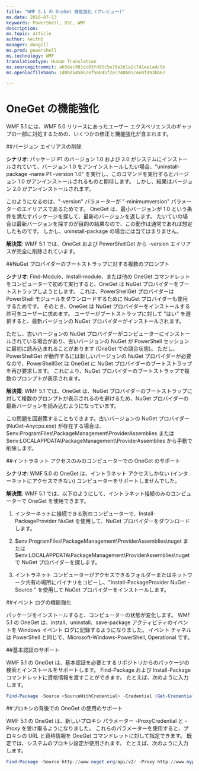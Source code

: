 ```yaml
---
title: "WMF 5.1 の OneGet 機能強化 (プレビュー)"
ms.date: 2016-07-13
keywords: PowerShell, DSC, WMF
description: 
ms.topic: article
author: keithb
manager: dongill
ms.prod: powershell
ms.technology: WMF
translationtype: Human Translation
ms.sourcegitcommit: a656ec981dc03fd95c5e70e2d1a2c741ee1adc9b
ms.openlocfilehash: 1d0bd545b52ef56045f2ec740b05c4e0fd93bb67

---
```


# OneGet の機能強化
WMF 5.1 には、WMF 5.0 リリースにあったユーザー エクスペリエンスのギャップの一部に対処するための、いくつかの修正と機能強化が含まれます。 

##バージョン エイリアスの削除

**シナリオ**: パッケージ P1 のバージョン 1.0 および 2.0 がシステムにインストールされていて、バージョン 1.0 をアンインストールしたい場合、"uninstall-package -name P1 -version 1.0" を実行し、このコマンドを実行するとバージョン 1.0 がアンインストールされるものと期待します。 しかし、結果はバージョン 2.0 がアンインストールされます。 
    
このようになるのは、"-version" パラメーターが "-minimumversion" パラメーターのエイリアスであるためです。 OneGet は、最小バージョンが 1.0 という条件を満たすパッケージを探して、最新のバージョンを返します。 たいていの場合は最新バージョンを探すのが目的の結果なので、この動作は通常であれば想定したものです。 しかし、uninstall-package の場合には当てはまりません。
    
**解決策**: WMF 5.1 では、OneGet および PowerShellGet から -version エイリアスが完全に削除されています。 

##NuGet プロバイダーのブートストラップに対する複数のプロンプト

**シナリオ**: Find-Module、Install-module、または他の OneGet コマンドレットをコンピューターで初めて実行すると、OneGet は NuGet プロバイダーをブートストラップしようとします。 これは、PowerShellGet プロバイダーは PowerShell モジュールをダウンロードするために NuGet プロバイダーも使用するためです。 そのとき、OneGet は NuGet プロバイダーをインストールする許可をユーザーに求めます。 ユーザーがブートストラップに対して "はい" を選択すると、最新バージョンの NuGet プロバイダーがインストールされます。 
    
ただし、古いバージョンの NuGet プロバイダーがコンピューターにインストールされている場合があり、古いバージョンの NuGet が PowerShell セッションに最初に読み込まれることがあります (OneGet での競合状態)。 ただし、PowerShellGet が動作するには新しいバージョンの NuGet プロバイダーが必要なので、PowerShellGet は OneGet に NuGet プロバイダーのブートストラップを再び要求します。 これにより、NuGet プロバイダーのブートストラップで複数のプロンプトが表示されます。

**解決策**: WMF 5.1 では、OneGet は、NuGet プロバイダーのブートストラップに対して複数のプロンプトが表示されるのを避けるため、NuGet プロバイダーの最新バージョンを読み込むようになっています。

この問題を回避策することもできます。古いバージョンの NuGet プロバイダー (NuGet-Anycpu.exe) が存在する場合は、$env:ProgramFiles\PackageManagement\ProviderAssemblies または $env:LOCALAPPDATA\PackageManagement\ProviderAssemblies から手動で削除します。


##イントラネット アクセスのみのコンピューターでの OneGet のサポート

**シナリオ**: WMF 5.0 の OneGet は、イントラネット アクセスしかない (インターネットにアクセスできない) コンピューターをサポートしませんでした。

**解決策**: WMF 5.1 では、以下のようにして、イントラネット接続のみのコンピューターで OneGet を使用できます。

1. インターネットに接続できる別のコンピューターで、Install-PackageProvider NuGet を使用して、NuGet プロバイダーをダウンロードします。

2. $env:ProgramFiles\PackageManagement\ProviderAssemblies\nuget または $env:LOCALAPPDATA\PackageManagement\ProviderAssemblies\nuget で NuGet プロバイダーを探します。 

3. イントラネット コンピューターがアクセスできるフォルダーまたはネットワーク共有の場所にバイナリをコピーし、"Install-PackageProvider NuGet -Source <Path to folder>" を使用して NuGet プロバイダーをインストールします。


##イベント ログの機能強化

パッケージをインストールすると、コンピューターの状態が変化します。 WMF 5.1 の OneGet は、install、uninstall、save-package アクティビティのイベントを Windows イベント ログに記録するようになりました。 イベント チャネルは PowerShell と同じで、Microsoft-Windows-PowerShell, Operational です。

##基本認証のサポート

WMF 5.1 の OneGet は、基本認証を必要とするリポジトリからのパッケージの検索とインストールをサポートします。 Find-Package および Install-Package コマンドレットに資格情報を渡すことができます。 たとえば、次のように入力します。

``` PowerShell
Find-Package -Source <SourceWithCredential> -Credential (Get-Credential)
```
##プロキシの背後での OneGet の使用のサポート

WMF 5.1 の OneGet は、新しいプロキシ パラメーター -ProxyCredential と -Proxy を受け取るようになりました。 これらのパラメーターを使用すると、プロキシの URL と資格情報を OneGet コマンドレットに対して指定できます。 既定では、システムのプロキシ設定が使用されます。 たとえば、次のように入力します。

``` PowerShell
Find-Package -Source http://www.nuget.org/api/v2/ -Proxy http://www.myproxyserver.com -ProxyCredential (Get-Credential)
```



<!--HONumber=Oct16_HO1-->


